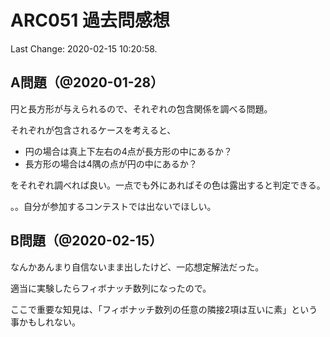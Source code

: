 # ARC051 過去問感想

Last Change: 2020-02-15 10:20:58.

## A問題（@2020-01-28）

円と長方形が与えられるので、それぞれの包含関係を調べる問題。

それぞれが包含されるケースを考えると、

- 円の場合は真上下左右の4点が長方形の中にあるか？
- 長方形の場合は4隅の点が円の中にあるか？

をそれぞれ調べれば良い。一点でも外にあればその色は露出すると判定できる。

。。自分が参加するコンテストでは出ないでほしい。

## B問題（@2020-02-15）

なんかあんまり自信ないまま出したけど、一応想定解法だった。

適当に実験したらフィボナッチ数列になったので。

ここで重要な知見は、「フィボナッチ数列の任意の隣接2項は互いに素」という事かもしれない。

